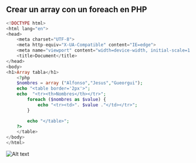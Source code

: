 ## Crear un array con un foreach en PHP

``` php
<!DOCTYPE html>
<html lang="en">
<head>
    <meta charset="UTF-8">
    <meta http-equiv="X-UA-Compatible" content="IE=edge">
    <meta name="viewport" content="width=device-width, initial-scale=1.0">
    <title>Document</title>
</head>
<body>
<h1>Array tabla</h1>
    <?php
    $nombres = array ("Alfonso","Jesus","Gueorgui");
    echo "<table border='2px'>";
    echo  "<tr><th>Nombres</th></tr>";
        foreach ($nombres as $value) {
            echo "<tr><td>". $value ."</td></tr>";
        }

        echo "</table>";
    ?>
    </table>
</body>
</html>
```
![Alt text](/relative/path/to/arrayphp.jpg?raw=true "Optional Title")
